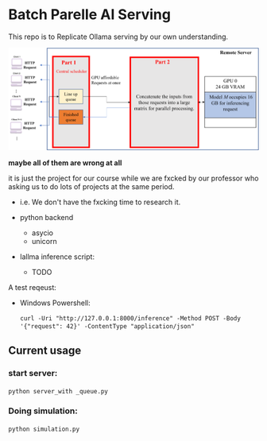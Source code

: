 # Batch Parelle AI Serving

This repo is to Replicate Ollama serving by our own understanding.


<img src="./overall.png">

**maybe all of them are wrong at all**

it is just the project for our course while we are fxcked by our professor who asking us to do lots of projects at the same period.
  - i.e. We don't have the fxcking time to research it.

- python backend 
  - asycio
  - unicorn
  
- lallma inference script:
  - TODO

A test reqeust:
- Windows Powershell:
  ```
  curl -Uri "http://127.0.0.1:8000/inference" -Method POST -Body '{"request": 42}' -ContentType "application/json"
  ```

## Current usage
### start server: 
```python server_with _queue.py```

### Doing simulation:
```python simulation.py``` 